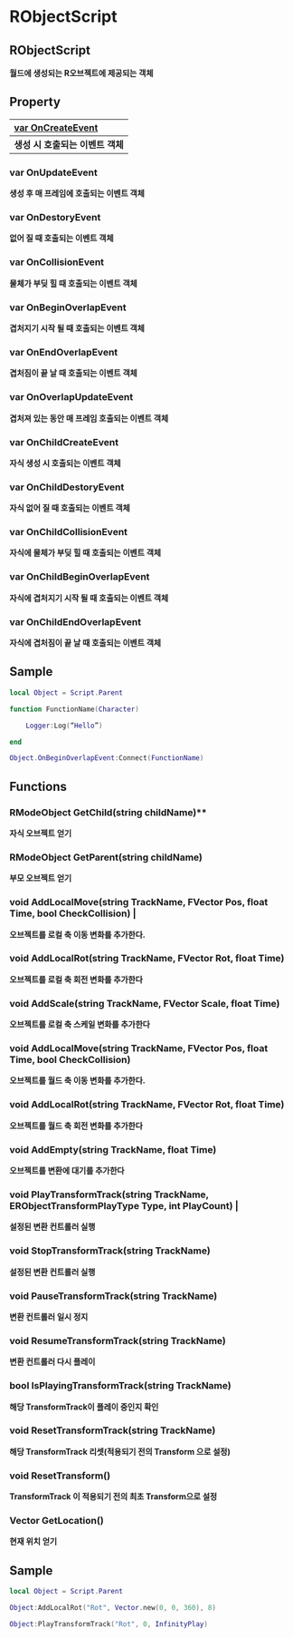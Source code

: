 # RObjectScript

## **RObjectScript**

**월드에 생성되는 R오브젝트에 제공되는 객체**

## **Property**

| **[var OnCreateEvent](api-reference/common/rmodeeventfunction.md)** |
| :--- |
|**생성 시 호출되는 이벤트 객체**|

### **var OnUpdateEvent**
**생성 후 매 프레임에 호출되는 이벤트 객체**

### **var OnDestoryEvent** 
**없어 질 때 호출되는 이벤트 객체**

### **var OnCollisionEvent**
 **물체가 부딪 힐 때 호출되는 이벤트 객체** 

### **var OnBeginOverlapEvent** 
**겹처지기 시작 될 때 호출되는 이벤트 객체** 

### **var OnEndOverlapEvent** 
**겹처짐이 끝 날 때 호출되는 이벤트 객체** 
 
### **var OnOverlapUpdateEvent** 
**겹처져 있는 동안 매 프레임 호출되는 이벤트 객체** 

### **var OnChildCreateEvent**  
 **자식 생성 시 호출되는 이벤트 객체** 

### **var OnChildDestoryEvent**  
**자식 없어 질 때 호출되는 이벤트 객체** 

### **var OnChildCollisionEvent**
 **자식에 물체가 부딪 힐 때 호출되는 이벤트 객체** 

### **var OnChildBeginOverlapEvent** 
**자식에 겹처지기 시작 될 때 호출되는 이벤트 객체** 

### **var OnChildEndOverlapEvent** 
 **자식에 겹처짐이 끝 날 때 호출되는 이벤트 객체** 

 

## **Sample**

```lua
local Object = Script.Parent

function FunctionName(Character) 

    Logger:Log(“Hello”)

end

Object.OnBeginOverlapEvent:Connect(FunctionName)
```

## **Functions**

### RModeObject GetChild\(string childName\)**  
**자식 오브젝트 얻기** 

###  **RModeObject GetParent\(string childName\)** 
 **부모 오브젝트 얻기** 

###  **void AddLocalMove\(string TrackName, FVector Pos, float Time, bool CheckCollision\)** |
 **오브젝트를 로컬 축 이동 변화를 추가한다.** 

### **void AddLocalRot\(string TrackName, FVector Rot, float Time\)**  
**오브젝트를 로컬 축 회전 변화를 추가한다**

###  **void AddScale\(string TrackName, FVector Scale, float Time\)** 
 **오브젝트를 로컬 축 스케일 변화를 추가한다** 

###  **void AddLocalMove\(string TrackName, FVector Pos, float Time, bool CheckCollision\)** 
 **오브젝트를 월드 축 이동 변화를 추가한다.** 

### **void AddLocalRot\(string TrackName, FVector Rot, float Time\)** 
**오브젝트를 월드 축 회전 변화를 추가한다** 

### **void AddEmpty\(string TrackName, float Time\)** 
 **오브젝트를 변환에 대기를 추가한다** 

### **void PlayTransformTrack\(string TrackName, ERObjectTransformPlayType Type, int PlayCount\)** |
**설정된 변환 컨트롤러 실행** 

### **void StopTransformTrack\(string TrackName\)** 
**설정된 변환 컨트롤러 실행** 

### **void PauseTransformTrack\(string TrackName\)** 
 **변환 컨트롤러 일시 정지** 

### **void ResumeTransformTrack\(string TrackName\)** 
 **변환 컨트롤러 다시 플레이** 

###  **bool IsPlayingTransformTrack\(string TrackName\)** 
 **해당 TransformTrack이 플레이 중인지 확인** 

###  **void ResetTransformTrack\(string TrackName\)**  
**해당 TransformTrack 리셋\(적용되기 전의 Transform 으로 설정\)**  

###  **void ResetTransform\(\)** 
**TransformTrack 이 적용되기 전의 최초 Transform으로 설정**  

### **Vector GetLocation\(\)** 
 **현재 위치 얻기** 

## **Sample**

```lua
local Object = Script.Parent

Object:AddLocalRot("Rot", Vector.new(0, 0, 360), 8)  

Object:PlayTransformTrack("Rot", 0, InfinityPlay)
```

